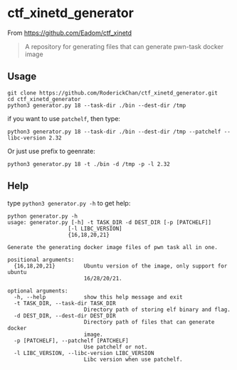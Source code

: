 # ctf_xinetd_generator
From <https://github.com/Eadom/ctf_xinetd>
> A repository for generating files that can generate pwn-task docker image

## Usage
```
git clone https://github.com/RoderickChan/ctf_xinetd_generator.git
cd ctf_xinetd_generator
python3 generator.py 18 --task-dir ./bin --dest-dir /tmp
```

if you want to use `patchelf`, then type:

```
python3 generator.py 18 --task-dir ./bin --dest-dir /tmp --patchelf --libc-version 2.32
```

Or just use prefix to geenrate:

```
python3 generator.py 18 -t ./bin -d /tmp -p -l 2.32
```

## Help

type `python3 generator.py -h` to get help:

```
python generator.py -h
usage: generator.py [-h] -t TASK_DIR -d DEST_DIR [-p [PATCHELF]]
                   [-l LIBC_VERSION]
                   {16,18,20,21}

Generate the generating docker image files of pwn task all in one.

positional arguments:
  {16,18,20,21}         Ubuntu version of the image, only support for ubuntu
                        16/28/20/21.

optional arguments:
  -h, --help            show this help message and exit
  -t TASK_DIR, --task-dir TASK_DIR
                        Directory path of storing elf binary and flag.
  -d DEST_DIR, --dest-dir DEST_DIR
                        Directory path of files that can generate docker
                        image.
  -p [PATCHELF], --patchelf [PATCHELF]
                        Use patchelf or not.
  -l LIBC_VERSION, --libc-version LIBC_VERSION
                        Libc version when use patchelf.
```
